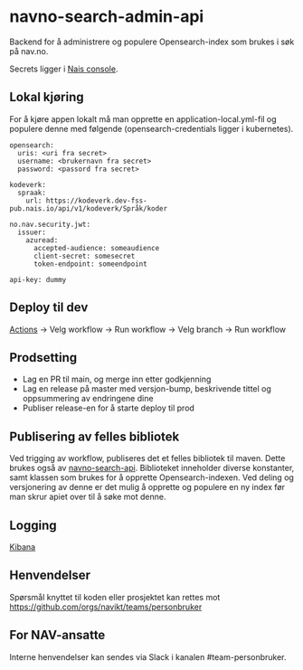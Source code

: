 # navno-search-admin-api
Backend for å administrere og populere Opensearch-index som brukes i søk på nav.no.

Secrets ligger i [Nais console](https://console.nav.cloud.nais.io/team/personbruker/secrets).

## Lokal kjøring
For å kjøre appen lokalt må man opprette en application-local.yml-fil og populere denne med følgende  (opensearch-credentials ligger i kubernetes).

```
opensearch:
  uris: <uri fra secret>
  username: <brukernavn fra secret>
  password: <passord fra secret>

kodeverk:
  spraak:
    url: https://kodeverk.dev-fss-pub.nais.io/api/v1/kodeverk/Språk/koder

no.nav.security.jwt:
  issuer:
    azuread:
      accepted-audience: someaudience
      client-secret: somesecret
      token-endpoint: someendpoint
      
api-key: dummy
```

## Deploy til dev

[Actions](https://github.com/navikt/navno-search-admin-api/actions) -> Velg workflow -> Run workflow -> Velg branch -> Run workflow

## Prodsetting

-   Lag en PR til main, og merge inn etter godkjenning
-   Lag en release på master med versjon-bump, beskrivende tittel og oppsummering av endringene dine
-   Publiser release-en for å starte deploy til prod

## Publisering av felles bibliotek

Ved trigging av workflow, publiseres det et felles bibliotek til maven. Dette brukes også av [navno-search-api](https://github.com/navikt/navno-search-api). Biblioteket inneholder diverse konstanter, samt klassen som brukes for å opprette Opensearch-indexen. Ved deling og versjonering av denne er det mulig å opprette og populere en ny index før man skrur apiet over til å søke mot denne.

## Logging

[Kibana](https://logs.adeo.no/app/discover#/view/ea9b29d0-aa35-11ee-991c-09effcd7b5da)

## Henvendelser

Spørsmål knyttet til koden eller prosjektet kan rettes mot https://github.com/orgs/navikt/teams/personbruker

## For NAV-ansatte

Interne henvendelser kan sendes via Slack i kanalen #team-personbruker.
